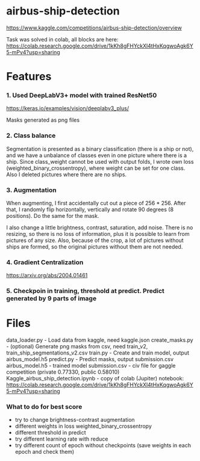# airbus-ship-detection
https://www.kaggle.com/competitions/airbus-ship-detection/overview

Task was solved in colab, all blocks are here: 
https://colab.research.google.com/drive/1kKh8gFHYckXl4tHxKqgwoAgk6Y5-mPv4?usp=sharing

# Features

### 1. Used DeepLabV3+ model with trained ResNet50 

https://keras.io/examples/vision/deeplabv3_plus/

Masks generated as png files


### 2. Class balance

Segmentation is presented as a binary classification (there is a ship or not), and we have a unbalance of classes even in one picture where there is a ship. Since class_weight cannot be used with output folds, I wrote own loss (weighted_binary_crossentropy), where weight can be set for one class.
Also I deleted pictures where there are no ships.

### 3. Augmentation

When augmenting, I first accidentally cut out a piece of 256 * 256. After that, I randomly flip horizontally, vertically and rotate 90 degrees (8 positions). Do the same for the mask.

I also change a little brightness, contrast, saturation, add noise.
There is no resizing, so there is no loss of information, plus it is possible to learn from pictures of any size. Also, because of the crop, a lot of pictures without ships are formed, so the original pictures without them are not needed.

### 4. Gradient Centralization
https://arxiv.org/abs/2004.01461

### 5. Checkpoin in training, threshold at predict. Predict generated by 9 parts of image

# Files
data_loader.py - Load data from kaggle, need kaggle.json 
create_masks.py - (optional) Generate png masks from csv, need train_v2, train_ship_segmentations_v2.csv
train.py - Create and train model, output airbus_model.h5
predict.py - Predict masks, output submission.csv
airbus_model.h5 - trained model
submission.csv - civ file for gaggle competition (private 0.77330, public 0.58010)
Kaggle_airbus_ship_detection.ipynb - copy of colab (Jupiter) notebook: https://colab.research.google.com/drive/1kKh8gFHYckXl4tHxKqgwoAgk6Y5-mPv4?usp=sharing

### What to do for best score
- try to change brightness-contrast augmentation
- different weights in loss weighted_binary_crossentropy
- different threshold in predict
- try different learning rate with reduce
- try different count of epoch without checkpoints (save weights in each epoch and check them)


